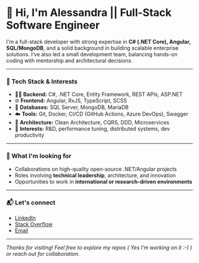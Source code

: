 # 👋 Hi, I'm Alessandra || Full-Stack Software Engineer

I'm a full-stack developer with strong expertise in **C# (.NET Core), Angular, SQL/MongoDB**, and a solid background in building scalable enterprise solutions. I’ve also led a small development team, balancing hands-on coding with mentorship and architectural decisions.

---

### 💼 Tech Stack & Interests

- 👨‍💻 **Backend:** C#, .NET Core, Entity Framework, REST APIs, ASP.NET
- 🌐 **Frontend:** Angular, RxJS, TypeScript, SCSS
- 🧠 **Databases:** SQL Server, MongoDB, MariaDB
- ☁️ **Tools:** Git, Docker, CI/CD (GitHub Actions, Azure DevOps), Swagger
- 🧪 **Architecture:** Clean Architecture, CQRS, DDD, Microservices
- 🔬 **Interests:** R&D, performance tuning, distributed systems, dev productivity

---

### 🤝 What I'm looking for

- Collaborations on high-quality open-source .NET/Angular projects
- Roles involving **technical leadership**, architecture, and innovation
- Opportunities to work in **international or research-driven environments**

---

### 📬 Let's connect

- [LinkedIn](https://www.linkedin.com/in/alessandra-camerino/)
- [Stack Overflow](https://stackoverflow.com/users/15754249/alessandra-camerino)
- [Email](alessandracamerino2@gmail.com)

---

*Thanks for visiting! Feel free to explore my repos ( Yes I'm working on it :-) ) or reach out for collaboration.*
